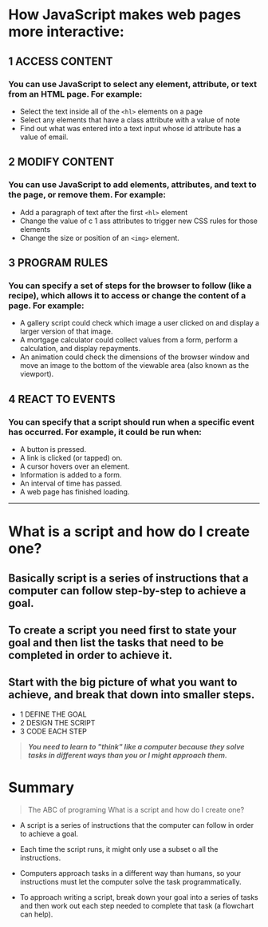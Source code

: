# How JavaScript makes web pages more interactive:
## 1 ACCESS CONTENT
### You can use JavaScript to select any element, attribute, or text from an HTML page. For example:
 * Select the text inside all of the `<hl>` elements on a page
 * Select any elements that have a class attribute with a value of note
 * Find out what was entered into a text input whose id attribute has a value of email. 

## 2 MODIFY CONTENT
### You can use JavaScript to add elements, attributes, and text to the page, or remove them. For example:
 * Add a paragraph of text after the first `<hl>` element
 * Change the value of c 1 ass attributes to trigger new CSS rules for those elements
 * Change the size or position of an `<img>` element.

## 3 PROGRAM RULES
### You can specify a set of steps for the browser to follow (like a recipe), which allows it to access or change the content of a page. For example:
 * A gallery script could check which image a user clicked on and display a larger version of that image.
 * A mortgage calculator could collect values from a form, perform a calculation, and display repayments.
 * An animation could check the dimensions of the browser window and move an image to the bottom of the viewable area (also known as the viewport).

## 4 REACT TO EVENTS
### You can specify that a script should run when a specific event has occurred. For example, it could be run when:
 * A button is pressed.
 * A link is clicked (or tapped) on.
 * A cursor hovers over an element.
 * Information is added to a form.
 * An interval of time has passed.
 * A web page has finished loading.

-------------------------------

# What is a script and how do I create one?
 ## Basically script is a series of instructions that a computer can follow step-by-step to achieve a goal.
 ## To create a script you need first to state  your goal and then list the tasks that need to be completed in order to achieve it.

 ## Start with the big picture of what you want to achieve, and break that down into smaller steps.
 - 1 DEFINE THE GOAL
 - 2 DESIGN THE SCRIPT
 - 3 CODE EACH STEP

> **_You need to learn to "think" like a computer because they solve tasks in different ways than you or I might approach them._**

# Summary
> The ABC of programing
> What is a script and how do I create one?
 
 * A script is a series of instructions that the computer can follow in order to achieve a goal.

 * Each time the script runs, it might only use a subset o all the instructions.

 * Computers approach tasks in a different way than humans, so your instructions must let the computer solve the task programmatically.

 * To approach writing a script, break down your goal into  a series of tasks and then work out each step needed to complete that task (a flowchart can help).